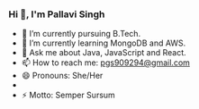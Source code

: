 ### Hi 👋, I'm Pallavi Singh



- 🔭 I’m currently pursuing B.Tech.
- 🌱 I’m currently learning MongoDB and AWS.
- 💬 Ask me about Java, JavaScript and React.
- 📫 How to reach me: pgs909294@gmail.com
- 😄 Pronouns: She/Her
- 
- ⚡ Motto: Semper Sursum

